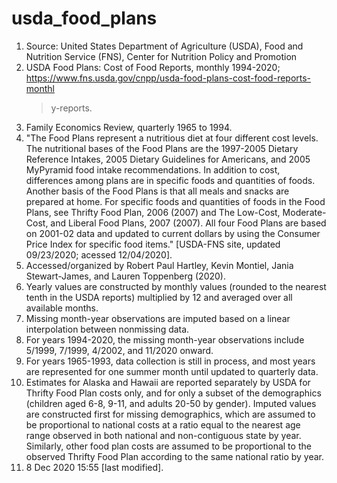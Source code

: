 # usda_food_plans

  1.  Source: United States Department of Agriculture (USDA), Food and
      Nutrition Service (FNS), Center for Nutrition Policy and Promotion
  2.  USDA Food Plans: Cost of Food Reports, monthly 1994-2020;
      https://www.fns.usda.gov/cnpp/usda-food-plans-cost-food-reports-monthl
      > y-reports.
  3.  Family Economics Review, quarterly 1965 to 1994.
  4.  "The Food Plans represent a nutritious diet at four different cost
      levels. The nutritional bases of the Food Plans are the 1997-2005
      Dietary Reference Intakes, 2005 Dietary Guidelines for Americans, and
      2005 MyPyramid food intake recommendations. In addition to cost,
      differences among plans are in specific foods and quantities of foods.
      Another basis of the Food Plans is that all meals and snacks are
      prepared at home. For specific foods and quantities of foods in the
      Food Plans, see Thrifty Food Plan, 2006 (2007) and The Low-Cost,
      Moderate-Cost, and Liberal Food Plans, 2007 (2007). All four Food
      Plans are based on 2001-02 data and updated to current dollars by
      using the Consumer Price Index for specific food items." [USDA-FNS
      site, updated 09/23/2020; acessed 12/04/2020].
  5.  Accessed/organized by Robert Paul Hartley, Kevin Montiel, Jania
      Stewart-James, and Lauren Toppenberg (2020).
  6.  Yearly values are constructed by monthly values (rounded to the
      nearest tenth in the USDA reports) multiplied by 12 and averaged over
      all available months.
  7.  Missing month-year observations are imputed based on a linear
      interpolation between nonmissing data.
  8.  For years 1994-2020, the missing month-year observations include
      5/1999, 7/1999, 4/2002, and 11/2020 onward.
  9.  For years 1965-1993, data collection is still in process, and most
      years are represented for one summer month until updated to quarterly
      data.
 10.  Estimates for Alaska and Hawaii are reported separately by USDA for
      Thrifty Food Plan costs only, and for only a subset of the
      demographics (children aged 6-8, 9-11, and adults 20-50 by gender).
      Imputed values are constructed first for missing demographics, which
      are assumed to be proportional to national costs at a ratio equal to
      the nearest age range observed in both national and non-contiguous
      state by year.  Similarly, other food plan costs are assumed to be
      proportional to the observed Thrifty Food Plan according to the same
      national ratio by year.
 11.  8 Dec 2020 15:55 [last modified].
